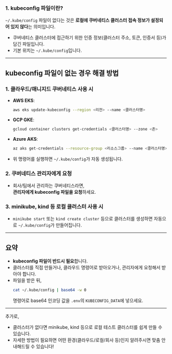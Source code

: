 ### 1. kubeconfig 파일이란?

`~/.kube/config` 파일이 없다는 것은 **로컬에 쿠버네티스 클러스터 접속 정보가 설정되어 있지 않다**는 의미입니다.

- 쿠버네티스 클러스터에 접근하기 위한 인증 정보(클러스터 주소, 토큰, 인증서 등)가 담긴 파일입니다.
- 기본 위치는 `~/.kube/config`입니다.

---

## kubeconfig 파일이 없는 경우 해결 방법

### 1. 클라우드/매니지드 쿠버네티스 사용 시

- **AWS EKS**:
  ```bash
  aws eks update-kubeconfig --region <리전> --name <클러스터명>
  ```
- **GCP GKE**:
  ```bash
  gcloud container clusters get-credentials <클러스터명> --zone <존>
  ```
- **Azure AKS**:
  ```bash
  az aks get-credentials --resource-group <리소스그룹> --name <클러스터명>
  ```
- 위 명령어를 실행하면 `~/.kube/config`가 자동 생성됩니다.

### 2. 쿠버네티스 관리자에게 요청

- 회사/팀에서 관리하는 쿠버네티스라면,  
  **관리자에게 kubeconfig 파일을 요청**하세요.

### 3. minikube, kind 등 로컬 클러스터 사용 시

- `minikube start` 또는 `kind create cluster` 등으로 클러스터를 생성하면 자동으로 `~/.kube/config`가 만들어집니다.

---

## 요약

- **kubeconfig 파일이 반드시 필요**합니다.
- 클러스터를 직접 만들거나, 클라우드 명령어로 받아오거나, 관리자에게 요청해서 받아야 합니다.
- 파일을 받은 뒤,
  ```bash
  cat ~/.kube/config | base64 -w 0
  ```
  명령어로 base64 인코딩 값을 `.env`의 `KUBECONFIG_DATA`에 넣으세요.

---

추가로,

- 클러스터가 없다면 minikube, kind 등으로 로컬 테스트 클러스터를 쉽게 만들 수 있습니다.
- 자세한 방법이 필요하면 어떤 환경(클라우드/로컬/회사 등)인지 알려주시면 맞춤 안내해드릴 수 있습니다!
